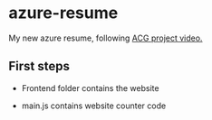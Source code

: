 # azure-resume
My new azure resume, following [ACG project video.]()


## First steps

- Frontend folder contains the website

- main.js contains website counter code

